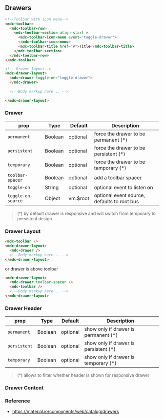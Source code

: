 ## Drawers

```html
<!--Toolbar with icon menu-->
<mdc-toolbar>
  <mdc-toolbar-row>
    <mdc-toolbar-section align-start >
      <mdc-toolbar-icon-menu event="toggle-drawer">
      </mdc-toolbar-icon-menu>
      <mdc-toolbar-title href="#">Title</mdc-toolbar-title>
    </mdc-toolbar-section>
  </mdc-toolbar-row>
</mdc-toolbar>

<!-- Drawer layout-->
<mdc-drawer-layout>
  <mdc-drawer toggle-on="toggle-drawer">
  </mdc-drawer>
  
  <!--Body markup here... -->
  
</mdc-drawer-layout>
```

### Drawer

| prop | Type | Default | Description |
|------|------|---------|-------------|
|`permanent`|Boolean| optional | force the drawer to be permanent (*) |
|`persistent`|Boolean| optional | force the drawer to be persistent (*) |
|`temporary`|Boolean| optional | force the drawer to be temporary (*) |
|`toolbar-spacer`|Boolean| optional | add a toolbar spacer  |
|`toggle-on`|String| optional | optional event to listen on  |
|`toggle-on-source`|Object| vm.$root | optional event source, defaults to root bus |

> (*) by default drawer is responsive and will switch from temporary to 
> persistent design 

### Drawer Layout

```html
<mdc-toolbar />
<mdc-drawer-layout>
  <mdc-drawer />
  <!--Body markup here... -->
</mdc-drawer-layout>
```

or drawer is above toolbar

```html
<mdc-drawer-layout>
  <mdc-drawer toolbar-spacer />
  <mdc-toolbar />
  <!--Body markup here... -->
</mdc-drawer-layout>
```

### Drawer Header

| prop | Type | Default | Description |
|------|------|---------|-------------|
|`permanent`|Boolean| optional | show only if drawer is permanent (*) |
|`persistent`|Boolean| optional | show only if drawer is persistent (*) |
|`temporary`|Boolean| optional | show only if drawer is temporary (*) |

> (*) allows to filter whether header is shown for responsive drawer

### Drawer Content


### Reference
- https://material.io/components/web/catalog/drawers